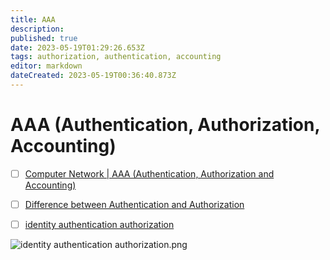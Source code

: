 ```yaml
---
title: AAA
description: 
published: true
date: 2023-05-19T01:29:26.653Z
tags: authorization, authentication, accounting
editor: markdown
dateCreated: 2023-05-19T00:36:40.873Z
---
```


# AAA (Authentication, Authorization, Accounting)
- [ ] [Computer Network | AAA (Authentication, Authorization and Accounting)](https://www.geeksforgeeks.org/computer-network-aaa-authentication-authorization-and-accounting/)
- [ ] [Difference between Authentication and Authorization](https://www.geeksforgeeks.org/difference-between-authentication-and-authorization/?ref=gcse)
- [ ] [identity authentication authorization](https://blog.bytebytego.com/p/next-steps-for-bytebytego-newsletter?utm_source=profile&utm_medium=reader2)


![identity authentication authorization.png](http://192.168.25.60:8000/files/file_storage/0578e7de.png)


